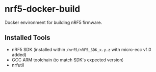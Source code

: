 # nrf5-docker-build
Docker environment for building nRF5 firmware.

## Installed Tools

* nRF5 SDK (installed within `/nrf5/nRF5_SDK_x.y.z` with micro-ecc v1.0 added)
* GCC ARM toolchain (to match SDK's expected version)
* nrfutil

